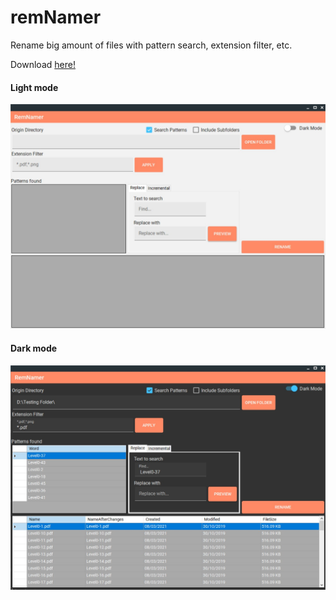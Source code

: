 # remNamer
Rename big amount of files with pattern search, extension filter, etc.

Download <a id="raw-url" href="https://github.com/Krauser123/remNamer/blob/master/remNamer/Executable/remNamer.zip">here!</a>

#### Light mode
![Screenshoot1](https://github.com/Krauser123/remNamer/blob/master/remNamer/Images/RemNamer001.jpg)


#### Dark mode
![Screenshoot1](https://github.com/Krauser123/remNamer/blob/master/remNamer/Images/RemNamer002.jpg)
